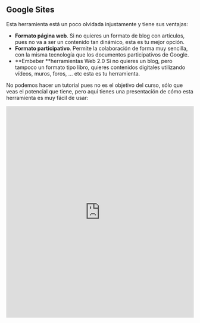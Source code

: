## Google Sites
Esta herramienta está un poco olvidada injustamente y tiene sus ventajas:
* **Formato página web**. Si no quieres un formato de blog con artículos, pues no va a ser un contenido tan dinámico, esta es tu mejor opción.
* **Formato participativo**. Permite la colaboración de forma muy sencilla, con la misma tecnología que los documentos participativos de Google.
* **Embeber **herramientas Web 2.0 Si no quieres un blog, pero tampoco un formato tipo libro, quieres contenidos digitales utilizando vídeos, muros, foros, ... etc esta es tu herramienta.

No podemos hacer un tutorial pues no es el objetivo del curso, sólo que veas el potencial que tiene, pero aquí tienes una presentación de cómo esta herramienta es muy fácil de usar:

<iframe src="https://docs.google.com/presentation/d/e/2PACX-1vSgf0PjcDRgPvhsaApYzC0Ov9ztuUIuirYNcR-YlVwQZbAZrx5gm4qvdHW3NDov3pt0tK-9ktzZ6Kx3/embed?start=false&loop=false&delayms=3000" frameborder="0" width="100%" height="569" allowfullscreen="true" mozallowfullscreen="true" webkitallowfullscreen="true"></iframe>
